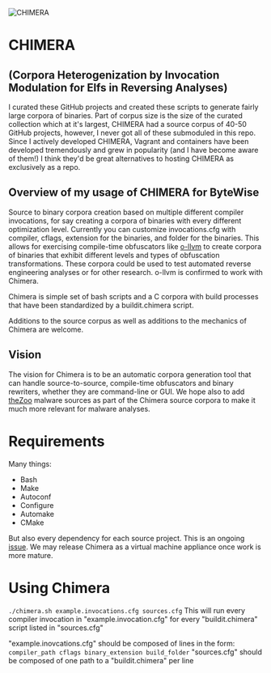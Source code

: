 ![CHIMERA](https://chthcs.files.wordpress.com/2017/10/chimerawhite.png)

# CHIMERA
## (Corpora Heterogenization by Invocation Modulation for Elfs in Reversing Analyses)
I curated these GitHub projects and created these scripts to generate fairly large corpora
of binaries. Part of corpus size is the size of the curated collection which at it's largest,
CHIMERA had a source corpus of 40-50 GitHub projects, however, I never got all of these 
submoduled in this repo. Since I actively developed CHIMERA, Vagrant and containers have
been developed tremendously and grew in popularity (and I have become aware of them!) I
think they'd be great alternatives to hosting CHIMERA as exclusively as a repo.

## Overview of my usage of CHIMERA for ByteWise
Source to binary corpora creation based on multiple different compiler invocations, for say creating a corpora of binaries with every different optimization level. Currently you can customize invocations.cfg with compiler, cflags, extension for the binaries, and folder for the binaries. This allows for exercising compile-time obfuscators like [o-llvm](https://github.com/obfuscator-llvm/obfuscator/wiki) to create corpora of binaries that exhibit different levels and types of obfuscation transformations. These corpora could be used to test automated reverse engineering analyses or for other research. o-llvm is confirmed to work with Chimera.

Chimera is simple set of bash scripts and a C corpora with build processes that have been standardized by a buildit.chimera script. 

Additions to the source corpus as well as additions to the mechanics of Chimera are welcome.

## Vision
The vision for Chimera is to be an automatic corpora generation tool that can handle source-to-source, compile-time obfuscators and binary rewriters, whether they are command-line or GUI. We hope also to add [theZoo](https://github.com/ytisf/theZoo) malware sources as part of the Chimera source corpora to make it much more relevant for malware analyses.

# Requirements

 Many things:
* Bash
* Make
* Autoconf
* Configure
* Automake
* CMake

But also every dependency for each source project. This is an ongoing [issue](../../issues/1). We may release Chimera as a virtual machine appliance once work is more mature.

# Using Chimera

`./chimera.sh example.invocations.cfg sources.cfg` This will run every compiler invocation in "example.invocation.cfg" for every "buildit.chimera" script listed in "sources.cfg"

"example.inovcations.cfg" should be composed of lines in the form: `compiler_path cflags binary_extension build_folder`
"sources.cfg" should be composed of one path to a "buildit.chimera" per line
